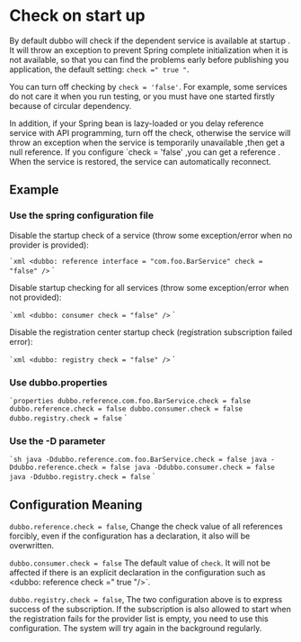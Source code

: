# Check on start up

By default dubbo will check if the dependent service is available at startup . It will throw an exception to prevent Spring complete initialization when it is not available, so that you can find the problems early before publishing you application, the default setting: `check =" true "`.

You can turn off checking by `check = 'false'`. For example, some services do not care it when you run testing, or you must have one started firstly because of circular dependency.

In addition, if your Spring bean is lazy-loaded or you delay reference service with API programming, turn off the check, 
otherwise the service will throw an exception when the service is temporarily unavailable ,then get a null reference.  If you configure `check = 'false' ,you can get a reference . When the service is restored, the service can automatically reconnect.

## Example

### Use the spring configuration file

Disable the startup check of a service (throw some exception/error when no provider is provided):

`` `xml
<dubbo: reference interface = "com.foo.BarService" check = "false" />
`` `

Disable startup checking for all services (throw some exception/error when not provided):

`` `xml
<dubbo: consumer check = "false" />
`` `

Disable the registration center startup check (registration subscription failed error):

`` `xml
<dubbo: registry check = "false" />
`` `

### Use dubbo.properties

`` `properties
dubbo.reference.com.foo.BarService.check = false
dubbo.reference.check = false
dubbo.consumer.check = false
dubbo.registry.check = false
`` `

### Use the -D parameter

`` `sh
java -Ddubbo.reference.com.foo.BarService.check = false
java -Ddubbo.reference.check = false
java -Ddubbo.consumer.check = false
java -Ddubbo.registry.check = false
`` `

## Configuration Meaning

`dubbo.reference.check = false`,  Change the check value of all references forcibly, even if the configuration has a declaration, it also will be overwritten.

`dubbo.consumer.check = false`  The default value of `check`.  It will not be affected if there is an explicit declaration in the configuration such as` `<dubbo: reference check =" true "/>`.

`dubbo.registry.check = false`, The two configuration above is to express success of the subscription. If the subscription is also allowed to start when the registration fails for the provider list is empty, you need to use this configuration. The system will try again in the background regularly.
